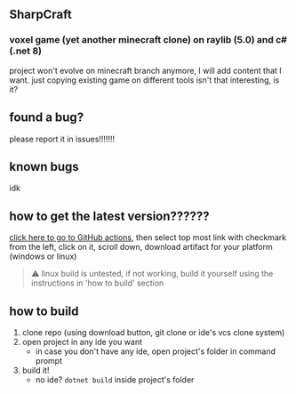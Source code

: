 ﻿## SharpCraft
### voxel game (yet another minecraft clone) on raylib (5.0) and c# (.net 8)

project won't evolve on minecraft branch anymore, I will add content that I want.
just copying existing game on different tools isn't that interesting, is it?

## found a bug?
please report it in issues!!!!!!!

## known bugs
idk

## how to get the latest version??????
[click here to go to GitHub actions](https://github.com/danilwhale/SharpCraft/actions/),
then select top most link with checkmark from the left, click on it,
scroll down, download artifact for your platform (windows or linux)

> ⚠️ linux build is untested, if not working, build it yourself using the instructions in 'how to build' section

## how to build
1. clone repo (using download button, git clone or ide's vcs clone system)
2. open project in any ide you want
   - in case you don't have any ide, open project's folder in command prompt
3. build it!
   - no ide? `dotnet build` inside project's folder